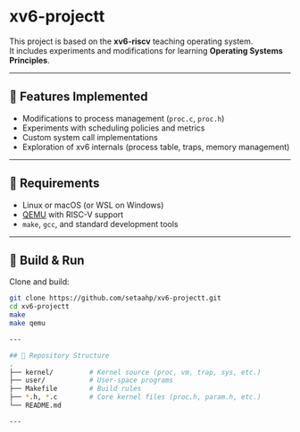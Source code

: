 # xv6-projectt

This project is based on the **xv6-riscv** teaching operating system.  
It includes experiments and modifications for learning **Operating Systems Principles**.

---

## 🔹 Features Implemented
- Modifications to process management (`proc.c`, `proc.h`)  
- Experiments with scheduling policies and metrics  
- Custom system call implementations  
- Exploration of xv6 internals (process table, traps, memory management)

---

## 🔹 Requirements
- Linux or macOS (or WSL on Windows)  
- [QEMU](https://www.qemu.org/) with RISC-V support  
- `make`, `gcc`, and standard development tools  

---

## 🔹 Build & Run
Clone and build:

```bash
git clone https://github.com/setaahp/xv6-projectt.git
cd xv6-projectt
make
make qemu

---

## 🔹 Repository Structure
.
├── kernel/         # Kernel source (proc, vm, trap, sys, etc.)
├── user/           # User-space programs
├── Makefile        # Build rules
├── *.h, *.c        # Core kernel files (proc.h, param.h, etc.)
└── README.md

---

